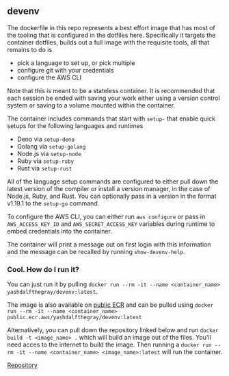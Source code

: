 ## devenv

The dockerfile in this repo represents a best effort image that has most of the tooling that is configured in the dotfiles here. Specifically it targets the container dotfiles, builds out a full image with the requisite tools, all that remains to do is

- pick a language to set up, or pick multiple
- configure git with your credentials
- configure the AWS CLI

Note that this is meant to be a stateless container. It is recommended that each session be ended with saving your work either using a version control system or saving to a volume mounted within the container.

The container includes commands that start with `setup-` that enable quick setups for the following languages and runtimes

- Deno via `setup-deno`
- Golang via `setup-golang`
- Node.js via `setup-node`
- Ruby via `setup-ruby`
- Rust via `setup-rust`

All of the language setup commands are configured to either pull down the latest version of the compiler or install a version manager, in the case of Node.js, Ruby, and Rust. You can optionally pass in a version in the format v1.19.1 to the `setup-go` command.

To configure the AWS CLI, you can either run `aws configure` or pass in `AWS_ACCESS_KEY_ID` and `AWS_SECRET_ACCESS_KEY` variables during runtime to embed credentials into the container.

The container will print a message out on first login with this information and the message can be recalled by running `show-devenv-help`.

### Cool. How do I run it?

You can just run it by pulling `docker run --rm -it --name <container_name> yashdalfthegray/devenv:latest`.

The image is also available on [public ECR](https://gallery.ecr.aws/yashdalfthegray/devenv) and can be pulled using `docker run --rm -it --name <container_name> public.ecr.aws/yashdalfthegray/devenv:latest`

Alternatively, you can pull down the repository linked below and run `docker build -t <image_name> .` which will build an image out of the files. You'll need acces to the internet to build the image. Then running a `docker run --rm -it --name <container_name> <image_name>:latest` will run the container.

[Repository](https://github.com/YashdalfTheGray/dotfiles)
